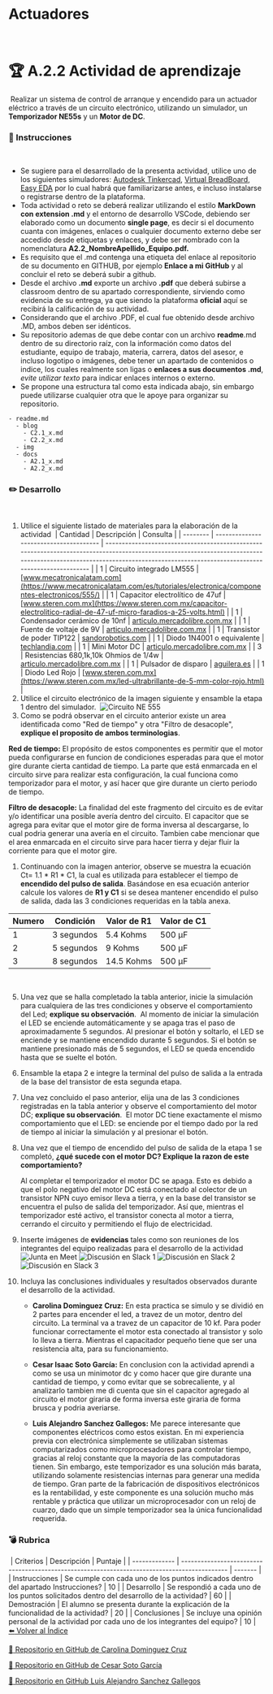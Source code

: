 # Actuadores
​
# :trophy: A.2.2 Actividad de aprendizaje
​
 Realizar un sistema de control de arranque y encendido para un actuador eléctrico a través de un circuito electrónico, utilizando un simulador, un **Temporizador NE55s** y un **Motor de DC**.
​
​
### :blue_book: Instrucciones
​
- Se sugiere para el desarrollado de la presenta actividad, utilice uno de los siguientes simuladores: [Autodesk Tinkercad](https://www.tinkercad.com/), [Virtual BreadBoard](http://www.virtualbreadboard.com/), [Easy EDA](https://easyeda.com/) por lo cual habrá que familiarizarse antes, e incluso instalarse o registrarse dentro de la plataforma.
- Toda actividad o reto se deberá realizar utilizando el estilo **MarkDown con extension .md** y el entorno de desarrollo VSCode, debiendo ser elaborado como un documento **single page**, es decir si el documento cuanta con imágenes, enlaces o cualquier documento externo debe ser accedido desde etiquetas y enlaces, y debe ser nombrado con la nomenclatura **A2.2_NombreApellido_Equipo.pdf.**
- Es requisito que el .md contenga una etiqueta del enlace al repositorio de su documento en GITHUB, por ejemplo **Enlace a mi GitHub** y al concluir el reto se deberá subir a github.
- Desde el archivo **.md** exporte un archivo **.pdf** que deberá subirse a classroom dentro de su apartado correspondiente, sirviendo como evidencia de su entrega, ya que siendo la plataforma **oficial** aquí se recibirá la calificación de su actividad.
- Considerando que el archivo .PDF, el cual fue obtenido desde archivo .MD, ambos deben ser idénticos.
- Su repositorio ademas de que debe contar con un archivo **readme**.md dentro de su directorio raíz, con la información como datos del estudiante, equipo de trabajo, materia, carrera, datos del asesor, e incluso logotipo o imágenes, debe tener un apartado de contenidos o indice, los cuales realmente son ligas o **enlaces a sus documentos .md**, _evite utilizar texto_ para indicar enlaces internos o externo.
- Se propone una estructura tal como esta indicada abajo, sin embargo puede utilizarse cualquier otra que le apoye para organizar su repositorio.
  
```
- readme.md
  - blog
    - C2.1_x.md
    - C2.2_x.md
  - img
  - docs
    - A2.1_x.md
    - A2.2_x.md
```
### :pencil2: Desarrollo
​
1. Utilice el siguiente listado de materiales para la elaboración de la actividad
​
| Cantidad | Descripción                            | Consulta                                                                                                                                                                                                                  |
| -------- | -------------------------------------- | ------------------------------------------------------------------------------------------------------------------------------------------------------------------------------------------------------------------------- |
| 1        | Circuito integrado LM555               | [www.mecatronicalatam.com](https://www.mecatronicalatam.com/es/tutoriales/electronica/componentes-electronicos/555/)                                                                                                      |
| 1        | Capacitor electrolítico de 47uf        | [www.steren.com.mx](https://www.steren.com.mx/capacitor-electrolitico-radial-de-47-uf-micro-faradios-a-25-volts.html)                                                                                                     |
| 1        | Condensador cerámico de 10nf           | [articulo.mercadolibre.com.mx](https://articulo.mercadolibre.com.mx/MLM-775929464-capacitor-poliester-01uf-10nf-1600v-oem-alta-calidad-_JM#position=1&type=item&tracking_id=dcfb8d8a-0b33-413a-ba58-f1db89873026)         |
| 1        | Fuente de voltaje de 9V                | [articulo.mercadolibre.com.mx](https://articulo.mercadolibre.com.mx/MLM-779108159-adaptador-de-corriente-9v1a-ideal-fuente-voltaje-arduino-un-_JM#position=1&type=item&tracking_id=e97efd00-7794-4600-b0a7-cae6b5ed73b7)  |
| 1        | Transistor de poder TIP122             | [sandorobotics.com](https://sandorobotics.com/producto/tip122/)                                                                                                                                                           |
| 1        | Diodo 1N4001 o equivalente             | [techlandia.com](https://techlandia.com/diferencias-diodo-1n4004-1n4001-info_580129/)                                                                                                                                     |
| 1        | Mini Motor DC                          | [articulo.mercadolibre.com.mx](https://articulo.mercadolibre.com.mx/MLM-787017272-mini-motor-dc-3-a-6v-proyectos-electronica-arduino-10-piezas-_JM#position=1&type=item&tracking_id=4c7374f0-38ca-4d26-9e23-d7af4a4c248d) |
| 3        | Resistencias 680,1k,10k Ohmios de 1/4w | [articulo.mercadolibre.com.mx](https://articulo.mercadolibre.com.mx/MLM-660627026-200-resistencias-14-w-1-pelicula-metalica-varios-valores-_JM#position=1&type=item&tracking_id=e95993af-128a-4a77-90de-11df4cd650a4)     |
| 1        | Pulsador de disparo                    | [aguilera.es](https://aguilera.es/?productos=pulsador-de-disparo-de-extincion)                                                                                                                                            |
| 1        | Diodo Led Rojo                         | [www.steren.com.mx](https://www.steren.com.mx/led-ultrabrillante-de-5-mm-color-rojo.html)                                                                                                                                 |
​
2. Utilice el circuito electrónico de la imagen siguiente y ensamble la etapa 1 dentro del simulador.
​
![Circuito NE 555](../Img/C2.x_CircuitoNe555MotorDC.png)
​
3. Como se podrá observar en el circuito anterior existe un area identificada como "Red de tiempo" y otra "Filtro de desacople", **explique el proposito de ambos terminologias**.
​

**Red de tiempo:** El propósito de estos componentes es permitir que el motor
pueda configurarse en funcion de condiciones esperadas para que el motor gire
durante cierta cantidad de tiempo. La parte que está enmarcada en el circuito
sirve para realizar esta configuración, la cual funciona como temporizador para
el motor, y así hacer que gire durante un cierto periodo de tiempo.
​

**Filtro de desacople:** La finalidad del este fragmento del circuito es de
evitar y/o identificar una posible avería dentro del circuito. El capacitor que
se agrega para evitar que el motor gire de forma inversa al descargarse, lo
cual podria generar una avería en el circuito. Tambien cabe mencionar que el
area enmarcada en el circuito sirve para hacer tierra y dejar fluir la
corriente para que el motor gire.
​
1. Continuando con la imagen anterior, observe se muestra la ecuación Ct= 1.1 * R1 * C1, la cual es utilizada para establecer el tiempo de **encendido del pulso de salida**. Basándose en esa ecuación anterior calcule los valores de **R1 y C1** si se desea mantener encendido el pulso de salida, dada las 3 condiciones requeridas en la tabla anexa.
​

 | Numero | Condición  | Valor de R1 | Valor de C1 |
 | ------ | ---------- | ----------- | ----------- |
 | 1      | 3 segundos | 5.4 Kohms   | 500 µF      |
 | 2      | 5 segundos | 9 Kohms     | 500 µF      |
 | 3      | 8 segundos | 14.5 Kohms  | 500 µF      |
​

5. Una vez que se halla completado la tabla anterior, inicie la simulación para cualquiera de las tres condiciones y observe el comportamiento del Led;  **explique su observación**.
​
	Al momento de iniciar la simulación el LED se enciende automáticamente y se
	apaga tras el paso de aproximadamente 5 segundos. Al presionar el botón y
	soltarlo, el LED se enciende y se mantiene encendido durante 5 segundos. Si
	el botón se mantiene presionado más de 5 segundos, el LED se queda
	encendido hasta que se suelte el botón.
​

6. Ensamble la etapa 2 e integre la terminal del pulso de salida a la entrada de la base del transistor de esta segunda etapa.
​
7. Una vez concluido el paso anterior, elija una de las 3 condiciones registradas en la tabla anterior y observe el comportamiento del motor DC; **explique su observación**.
​
	El motor DC tiene exactamente el mismo comportamiento que el LED: se
	enciende por el tiempo dado por la red de tiempo al iniciar la simulación y
	al presionar el botón.
​
8. Una vez que el tiempo de encendido del pulso de salida de la etapa 1 se completó, **¿qué sucede con el motor DC? Explique la razon de este comportamiento?**
​

	Al completar el temporizador el motor DC se apaga. Esto es debido a que el
	polo negativo del motor DC está conectado al colector de un transistor NPN
	cuyo emisor lleva a tierra, y en la base del transistor se encuentra el
	pulso de salida del temporizador. Así que, mientras el temporizador esté
	activo, el transistor conecta al motor a tierra, cerrando el circuito y
	permitiendo el flujo de electricidad.
​
9. Inserte imágenes de **evidencias** tales como son reuniones de los integrantes del equipo realizadas para el desarrollo de la actividad
​
	![Junta en Meet](../Img/A2.2_meet.png)
	![Discusión en Slack 1](../Img/A2.2_slack1.png)
	![Discusión en Slack 2](../Img/A2.2_slack2.png)
	![Discusión en Slack 3](../Img/A2.2_slack3.png)
​
10. Incluya las conclusiones individuales y resultados observados durante el desarrollo de la actividad.
​
	- **Carolina Dominguez Cruz:** En esta practica se simulo y se dividió en 2
	partes para encender el led, a travez de un motor, dentro del circuito.
	La terminal va a travez de un capacitor de 10 kf. Para poder funcionar
	correctamente el motor esta conectado al transistor y solo lo lleva a
	tierra. Mientras el capacitador pequeño tiene que ser una resistencia alta,
	para su funcionamiento.
	
	- **Cesar Isaac Soto García:** En conclusion con la actividad aprendi a
	como se usa un minimotor dc y como hacer que gire durante una cantidad de
	tiempo, y como evitar que se sobrecaliente, y al analizarlo tambien me di
	cuenta que sin el capacitor agregado al circuito el motor giraria de
	forma inversa este giraria de forma brusca y podria averiarse.
	
	- **Luis Alejandro Sanchez Gallegos:** Me parece interesante que
	componentes eléctricos como estos existan. En mi experiencia previa con
	electrónica simplemente se utilizaban sistemas computarizados como
	microprocesadores para controlar tiempo, gracias al reloj constante que la
	mayoría de las computadoras tienen. Sin embargo, este temporizador es una
	solución más barata, utilizando solamente resistencias internas para
	generar una medida de tiempo. Gran parte de la fabricación de dispositivos
	electrónicos es la rentabilidad, y este componente es una solución mucho
	más rentable y práctica que utilizar un microprocesador con un reloj de
	cuarzo, dado que un simple temporizador sea la única funcionalidad
	requerida.
​
### :bomb: Rubrica
​
| Criterios     | Descripción                                                                                  | Puntaje |
| ------------- | -------------------------------------------------------------------------------------------- | ------- |
| Instrucciones | Se cumple con cada uno de los puntos indicados dentro del apartado Instrucciones?            | 10      |
| Desarrollo    | Se respondió a cada uno de los puntos solicitados dentro del desarrollo de la actividad?     | 60      |
| Demostración  | El alumno se presenta durante la explicación de la funcionalidad de la actividad?            | 20      |
| Conclusiones  | Se incluye una opinión personal de la actividad  por cada uno de los integrantes del equipo? | 10      |
​
​
[:arrow_left: Volver al Índice](../README.md)
​

[:bookmark_tabs: Repositorio en GitHub de Carolina Dominguez Cruz](https://github.com/CarolinaDominguez18/SistemasProgramables)
​

[:bookmark_tabs: Repositorio en GitHub de Cesar Soto García](https://github.com/cesarsoto2/CesarSotoRepost)
​

[:bookmark_tabs: Repositorio en GitHub Luis Alejandro Sanchez Gallegos](https://github.com/alex-gallegos-tec/sistemas-programables)

